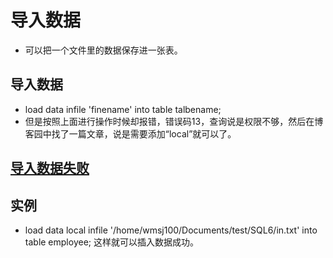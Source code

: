 # 导入数据

- 可以把一个文件里的数据保存进一张表。

## 导入数据
- load data infile 'finename' into table talbename;
- 但是按照上面进行操作时候却报错，错误码13，查询说是权限不够，然后在博客园中找了一篇文章，说是需要添加“local”就可以了。

## [导入数据失败](http://www.cnblogs.com/youxin/p/5257553.html)

## 实例
- load data local infile '/home/wmsj100/Documents/test/SQL6/in.txt' into table employee; 这样就可以插入数据成功。
